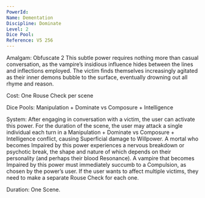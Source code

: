 ```yaml
---
PowerId: 
Name: Dementation
Discipline: Dominate
Level: 2
Dice Pool: 
Reference: V5 256
---
```

Amalgam: Obfuscate 2 This subtle power requires nothing more than casual conversation, as the vampire’s insidious influence hides between the lines and inflections employed. The victim finds themselves increasingly agitated as their inner demons bubble to the surface, eventually drowning out all rhyme and reason.   

Cost: One Rouse Check per scene   

Dice Pools: Manipulation + Dominate vs Composure + Intelligence   

System: After engaging in conversation with a victim, the user can activate this power. For the duration of the scene, the user may attack a single individual each turn in a Manipulation + Dominate vs Composure + Intelligence conflict, causing Superficial damage to Willpower. A mortal who becomes Impaired by this power experiences a nervous breakdown or psychotic break, the shape and nature of which depends on their personality (and perhaps their blood Resonance). A vampire that becomes Impaired by this power must immediately succumb to a Compulsion, as chosen by the power’s user. If the user wants to affect multiple victims, they need to make a separate Rouse Check for each one.   

Duration: One Scene.